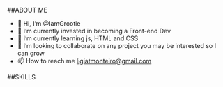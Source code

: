 ##ABOUT ME

- 👋 Hi, I’m @IamGrootie
- 👀 I’m currently invested in becoming a Front-end Dev 
- 🌱 I’m currently learning js, HTML and CSS
- 💞️ I’m looking to collaborate on any project you may be interested so I can grow
- 📫 How to reach me ligiatmonteiro@gmail.com

##SKILLS


<!---
IamGrootie/IamGrootie is a ✨ special ✨ repository because its `README.md` (this file) appears on your GitHub profile.
You can click the Preview link to take a look at your changes.
--->
